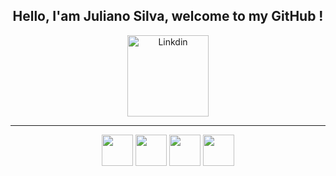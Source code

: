 <h2 align="center">Hello, I'am Juliano Silva, welcome to my GitHub !</h2>

<p align="center">
  <a href="https://www.linkedin.com/in/julianoacs/" target="_blank">
    <img src="https://img.shields.io/badge/LinkedIn-0077B5?style=for-the-badge&logo=linkedin&logoColor=white" alt="Linkdin" width="130px">
  </a>
</p>
<hr>
<p align="center">
  <img src="https://cdn.jsdelivr.net/gh/devicons/devicon/icons/java/java-original-wordmark.svg" width="50px">
  <img src="https://cdn.jsdelivr.net/gh/devicons/devicon/icons/html5/html5-plain-wordmark.svg" width="50px">
  <img src="https://cdn.jsdelivr.net/gh/devicons/devicon/icons/css3/css3-plain-wordmark.svg" width="50px">
  <img src="https://cdn.jsdelivr.net/gh/devicons/devicon/icons/sass/sass-original.svg" width="50px">
</p>

